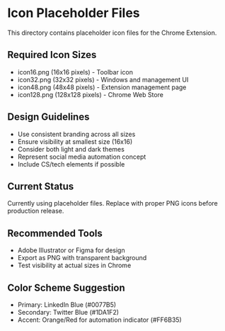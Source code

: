 # Icon Placeholder Files

This directory contains placeholder icon files for the Chrome Extension.

## Required Icon Sizes
- icon16.png (16x16 pixels) - Toolbar icon
- icon32.png (32x32 pixels) - Windows and management UI
- icon48.png (48x48 pixels) - Extension management page
- icon128.png (128x128 pixels) - Chrome Web Store

## Design Guidelines
- Use consistent branding across all sizes
- Ensure visibility at smallest size (16x16)
- Consider both light and dark themes
- Represent social media automation concept
- Include CS/tech elements if possible

## Current Status
Currently using placeholder files. Replace with proper PNG icons before production release.

## Recommended Tools
- Adobe Illustrator or Figma for design
- Export as PNG with transparent background
- Test visibility at actual sizes in Chrome

## Color Scheme Suggestion
- Primary: LinkedIn Blue (#0077B5)
- Secondary: Twitter Blue (#1DA1F2) 
- Accent: Orange/Red for automation indicator (#FF6B35)